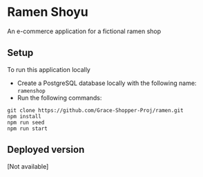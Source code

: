 # Ramen Shoyu

An e-commerce application for a fictional ramen shop

## Setup

To run this application locally

* Create a PostgreSQL database locally with the following name: `ramenshop`
* Run the following commands:

```
git clone https://github.com/Grace-Shopper-Proj/ramen.git
npm install
npm run seed
npm run start
```

## Deployed version

[Not available]
